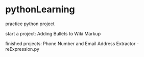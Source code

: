 # pythonLearning
practice python project

start a project: 
Adding Bullets to Wiki Markup

finished projects: 
Phone Number and Email Address Extractor - reExpression.py
